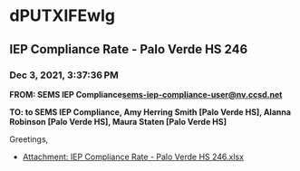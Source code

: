 # dPUTXIFEwIg
## IEP Compliance Rate - Palo Verde HS 246
### Dec 3, 2021, 3:37:36 PM
**FROM: SEMS IEP Compliance<sems-iep-compliance-user@nv.ccsd.net>**

**TO: to SEMS IEP Compliance, Amy Herring Smith [Palo Verde HS], Alanna Robinson [Palo Verde HS], Maura Staten [Palo Verde HS]**


Greetings,  





* [Attachment: IEP Compliance Rate - Palo Verde HS 246.xlsx](dPUTXIFEwIg-attachment-1.xlsx)
